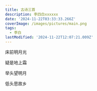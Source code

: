 ```yaml
---
title: 古诗三首
description: 李四白xxxxxx
date: '2024-11-22T03:33:33.266Z'
coverImage: /images/pictures/main.png
tags:
  - 李白
lastModified: '2024-11-22T12:07:21.009Z'
---
```

床前明月光

疑是地上霜

举头望明月

低头思故乡
